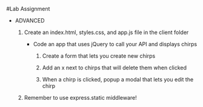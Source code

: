 #Lab Assignment

<!-- - REQUIRED

    1. Setup an API with the project structure like:

        - /client

        - /server

            1. /routes

                - index.js

                - chirps.js   

            2. server.js

            3. chirpsstore.js (Download: https://www.filepicker.io/api/file/itlRSKX7R0a9JS4mBohg)

    2. In routes/chirps.js, create GET, POST, PUT, DELETE methods on a router that is created in chirps.js

        - Import chirpsstore, and use it to read and write chirps to the json file

            1. The json file will be created the first time you run successfully!

            2. Remember to export your router with module.exports

    3. In routes/index.js, import the chirps router and add it to a new router

        - use app.use with the /chirps route to add to the root api router

        - Export the router

    4. In server.js, import the routes folder (./routes)

        - add the api router to the express app with the path /api

    5. Test all of your methods using Postman (https://www.getpostman.com/) -->


- ADVANCED

    1. Create an index.html, styles.css, and app.js file in the client folder

        - Code an app that uses jQuery to call your API and displays chirps

            1. Create a form that lets you create new chirps

            2. Add an x next to chirps that will delete them when clicked

            3. When a chirp is clicked, popup a modal that lets you edit the chirp

    2. Remember to use express.static middleware!


